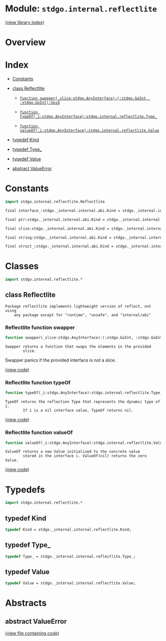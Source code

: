 # Module: `stdgo.internal.reflectlite`

[(view library index)](../../stdgo.md)


# Overview


# Index


- [Constants](<#constants>)

- [class Reflectlite](<#class-reflectlite>)

  - [`function swapper(_slice:stdgo.AnyInterface):(:stdgo.GoInt, :stdgo.GoInt):Void`](<#reflectlite-function-swapper>)

  - [`function typeOf(_i:stdgo.AnyInterface):stdgo.internal.reflectlite.Type_`](<#reflectlite-function-typeof>)

  - [`function valueOf(_i:stdgo.AnyInterface):stdgo.internal.reflectlite.Value`](<#reflectlite-function-valueof>)

- [typedef Kind](<#typedef-kind>)

- [typedef Type\_](<#typedef-type_>)

- [typedef Value](<#typedef-value>)

- [abstract ValueError](<#abstract-valueerror>)

# Constants


```haxe
import stdgo.internal.reflectlite.Reflectlite
```


```haxe
final interface_:stdgo._internal.internal.abi.Kind = stdgo._internal.internal.reflectlite.Reflectlite_interface_.interface_
```


```haxe
final ptr:stdgo._internal.internal.abi.Kind = stdgo._internal.internal.reflectlite.Reflectlite_ptr.ptr
```


```haxe
final slice:stdgo._internal.internal.abi.Kind = stdgo._internal.internal.reflectlite.Reflectlite_slice.slice
```


```haxe
final string:stdgo._internal.internal.abi.Kind = stdgo._internal.internal.reflectlite.Reflectlite_string.string
```


```haxe
final struct_:stdgo._internal.internal.abi.Kind = stdgo._internal.internal.reflectlite.Reflectlite_struct_.struct_
```


# Classes


```haxe
import stdgo.internal.reflectlite.*
```


## class Reflectlite


```
Package reflectlite implements lightweight version of reflect, not using
    any package except for "runtime", "unsafe", and "internal/abi"
```
### Reflectlite function swapper


```haxe
function swapper(_slice:stdgo.AnyInterface):(:stdgo.GoInt, :stdgo.GoInt):Void
```


```
Swapper returns a function that swaps the elements in the provided
        slice.
```

Swapper panics if the provided interface is not a slice.  

[\(view code\)](<./Reflectlite.hx#L69>)


### Reflectlite function typeOf


```haxe
function typeOf(_i:stdgo.AnyInterface):stdgo.internal.reflectlite.Type_
```


```
TypeOf returns the reflection Type that represents the dynamic type of i.
        If i is a nil interface value, TypeOf returns nil.
```
[\(view code\)](<./Reflectlite.hx#L76>)


### Reflectlite function valueOf


```haxe
function valueOf(_i:stdgo.AnyInterface):stdgo.internal.reflectlite.Value
```


```
ValueOf returns a new Value initialized to the concrete value
        stored in the interface i. ValueOf(nil) returns the zero Value.
```
[\(view code\)](<./Reflectlite.hx#L83>)


# Typedefs


```haxe
import stdgo.internal.reflectlite.*
```


## typedef Kind


```haxe
typedef Kind = stdgo._internal.internal.reflectlite.Kind;
```


## typedef Type\_


```haxe
typedef Type_ = stdgo._internal.internal.reflectlite.Type_;
```


## typedef Value


```haxe
typedef Value = stdgo._internal.internal.reflectlite.Value;
```


# Abstracts


## abstract ValueError


[\(view file containing code\)](<./Reflectlite.hx>)


